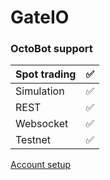 # GateIO

### OctoBot support

| Spot trading | ✅  |
| :--- | :--- |
| Simulation | ✅ |
| REST | ✅  |
| Websocket | ✅  |
| Testnet | ✅  |

[Account setup](partners/gateio/setup)
